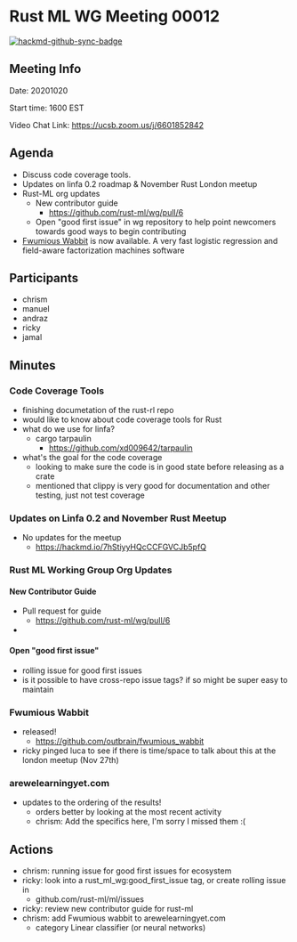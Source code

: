 
# Rust ML WG Meeting 00012 

[![hackmd-github-sync-badge](https://hackmd.io/A5ao_O32Q0yBtXeYprv96A/badge)](https://hackmd.io/A5ao_O32Q0yBtXeYprv96A)


## Meeting Info

Date: 20201020

Start time: 1600 EST

Video Chat Link: https://ucsb.zoom.us/j/6601852842

## Agenda
- Discuss code coverage tools.
- Updates on linfa 0.2 roadmap & November Rust London meetup
- Rust-ML org updates
    - New contributor guide
        - https://github.com/rust-ml/wg/pull/6
    - Open "good first issue" in wg repository to help point newcomers towards good ways to begin contributing
- [Fwumious Wabbit](https://github.com/outbrain/fwumious_wabbit) is now available. A very fast logistic regression and field-aware factorization machines software


## Participants

- chrism
- manuel
- andraz
- ricky
- jamal


## Minutes

### Code Coverage Tools 

- finishing documetation of the rust-rl repo
- would like to know about code coverage tools for Rust 
- what do we use for linfa? 
    - cargo tarpaulin
        - https://github.com/xd009642/tarpaulin
- what's the goal for the code coverage 
    - looking to make sure the code is in good state before releasing as a crate 
    - mentioned that clippy is very good for documentation and other testing, just not test coverage 

### Updates on Linfa 0.2 and November Rust Meetup 

- No updates for the meetup 
  - https://hackmd.io/7hStiyyHQcCCFGVCJb5pfQ 

### Rust ML Working Group Org Updates 

#### New Contributor Guide

- Pull request for guide 
    - https://github.com/rust-ml/wg/pull/6 
- 

#### Open "good first issue"

- rolling issue for good first issues 
- is it possible to have cross-repo issue tags? if so might be super easy to maintain 

### Fwumious Wabbit

- released! 
    - https://github.com/outbrain/fwumious_wabbit 
- ricky pinged luca to see if there is time/space to talk about this at the london meetup (Nov 27th)

### arewelearningyet.com 

- updates to the ordering of the results! 
    - orders better by looking at the most recent activity 
    - chrism: Add the specifics here, I'm sorry I missed them :( 

## Actions

- chrism: running issue for good first issues for ecosystem 
- ricky: look into a rust_ml_wg:good_first_issue tag, or create rolling issue in 
    - github.com/rust-ml/ml/issues 
- ricky: review new contributor guide for rust-ml
- chrism: add Fwumious wabbit to arewelearningyet.com 
    - category Linear classifier (or neural networks)